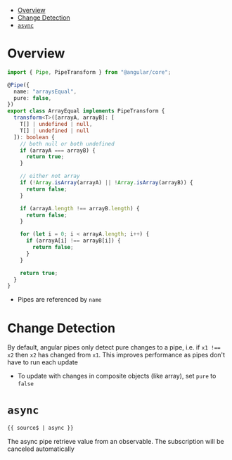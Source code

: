 - [Overview](#overview)
- [Change Detection](#change-detection)
- [`async`](#async)

# Overview

```ts
import { Pipe, PipeTransform } from "@angular/core";

@Pipe({
  name: "arraysEqual",
  pure: false,
})
export class ArrayEqual implements PipeTransform {
  transform<T>([arrayA, arrayB]: [
    T[] | undefined | null,
    T[] | undefined | null
  ]): boolean {
    // both null or both undefined
    if (arrayA === arrayB) {
      return true;
    }

    // either not array
    if (!Array.isArray(arrayA) || !Array.isArray(arrayB)) {
      return false;
    }

    if (arrayA.length !== arrayB.length) {
      return false;
    }

    for (let i = 0; i < arrayA.length; i++) {
      if (arrayA[i] !== arrayB[i]) {
        return false;
      }
    }

    return true;
  }
}
```

- Pipes are referenced by `name`

# Change Detection

By default, angular pipes only detect pure changes to a pipe, i.e. if
`x1 !== x2` then `x2` has changed from `x1`. This improves performance as pipes
don't have to run each update

- To update with changes in composite objects (like array), set `pure` to
  `false`

# `async`

```html
{{ source$ | async }}
```

The async pipe retrieve value from an observable. The subscription will be
canceled automatically
